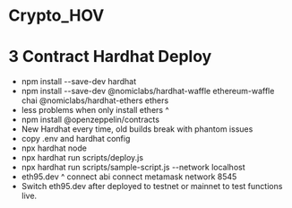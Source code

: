 # Crypto_HOV


# 3 Contract Hardhat Deploy 
- npm install --save-dev hardhat
- npm install --save-dev @nomiclabs/hardhat-waffle ethereum-waffle chai @nomiclabs/hardhat-ethers ethers
- less problems when only install ethers ^ 
- npm install @openzeppelin/contracts
- New Hardhat every time, old builds break with phantom issues 
- copy .env and hardhat config 
- npx hardhat node
- npx hardhat run scripts/deploy.js 
- npx hardhat run scripts/sample-script.js --network localhost
- eth95.dev ^ connect abi connect metamask network 8545
- Switch eth95.dev after deployed to testnet or mainnet to test functions live. 